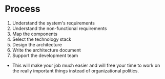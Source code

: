 # Process
1. Understand the system's requirements
2. Understand the non-functional requirements
3. Map the components
4. Select the technology stack
5. Design the architecture
6. Write the architecture document
7. Support the development team

- This will make your job much easier and will free your time to work on the really important things instead of organizational politics.